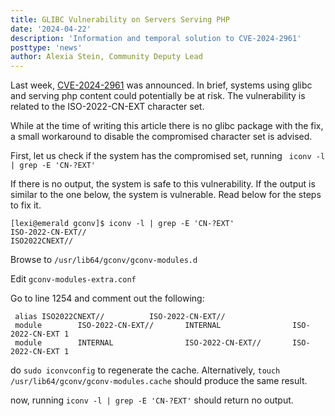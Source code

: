 ```yaml
---
title: GLIBC Vulnerability on Servers Serving PHP
date: '2024-04-22'
description: 'Information and temporal solution to CVE-2024-2961'
posttype: 'news'
author: Alexia Stein, Community Deputy Lead
---
```


Last week, [CVE-2024-2961](https://nvd.nist.gov/vuln/detail/CVE-2024-2961) was announced. In brief, systems using glibc and serving php content
could potentially be at risk. The vulnerability is related to the ISO-2022-CN-EXT character set. 

While at the time of writing this article there is no glibc package with the fix, a small workaround to disable the compromised character set is advised.


First, let us check if the system has the compromised set, running ``` iconv -l | grep -E 'CN-?EXT'```

If there is no output, the system is safe to this vulnerability. If the output is similar to the one below, the system is vulnerable. Read below 
for the steps to fix it.

```
[lexi@emerald gconv]$ iconv -l | grep -E 'CN-?EXT'
ISO-2022-CN-EXT//
ISO2022CNEXT//
```

Browse to ```/usr/lib64/gconv/gconv-modules.d```

Edit ```gconv-modules-extra.conf```

Go to line 1254 and comment out the following:

```
 alias ISO2022CNEXT//          ISO-2022-CN-EXT//
 module        ISO-2022-CN-EXT//       INTERNAL                ISO-2022-CN-EXT 1
 module        INTERNAL                ISO-2022-CN-EXT//       ISO-2022-CN-EXT 1
```

do ```sudo iconvconfig``` to regenerate the cache. 
Alternatively,  ```touch /usr/lib64/gconv/gconv-modules.cache``` should produce the same result.

now, running ```iconv -l | grep -E 'CN-?EXT'``` should return no output.

